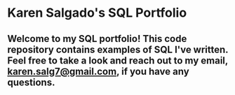 # Karen Salgado's SQL Portfolio

## Welcome to my SQL portfolio! This code repository contains examples of SQL I've written. Feel free to take a look and reach out to my email, karen.salg7@gmail.com, if you have any questions.
